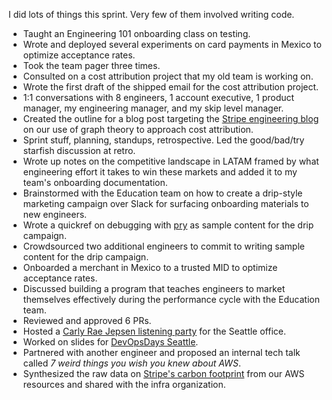I did lots of things this sprint. Very few of them involved writing code.

- Taught an Engineering 101 onboarding class on testing.
- Wrote and deployed several experiments on card payments in Mexico to optimize
  acceptance rates.
- Took the team pager three times.
- Consulted on a cost attribution project that my old team is working on.
- Wrote the first draft of the shipped email for the cost attribution project.
- 1:1 conversations with 8 engineers, 1 account executive, 1 product manager, my
  engineering manager, and my skip level manager.
- Created the outline for a blog post targeting the
  [Stripe engineering blog](https://stripe.com/blog/engineering) on our use of
  graph theory to approach cost attribution.
- Sprint stuff, planning, standups, retrospective. Led the good/bad/try starfish
  discussion at retro.
- Wrote up notes on the competitive landscape in LATAM framed by what
  engineering effort it takes to win these markets and added it to my team's
  onboarding documentation.
- Brainstormed with the Education team on how to create a drip-style marketing
  campaign over Slack for surfacing onboarding materials to new engineers.
- Wrote a quickref on debugging with [pry](https://github.com/pry/pry) as sample
  content for the drip campaign.
- Crowdsourced two additional engineers to commit to writing sample content for
  the drip campaign.
- Onboarded a merchant in Mexico to a trusted MID to optimize acceptance rates.
- Discussed building a program that teaches engineers to market themselves
  effectively during the performance cycle with the Education team.
- Reviewed and approved 6 PRs.
- Hosted a
  [Carly Rae Jepsen listening party](https://open.spotify.com/user/p4lindromica/playlist/51LWXLDxAuDSHFUfoelVXn?si=4wk5kzdbQc-zwuY4_BAMgA)
  for the Seattle office.
- Worked on slides for
  [DevOpsDays Seattle](https://www.devopsdays.org/events/2019-seattle/program/ryan-lopopolo/).
- Partnered with another engineer and proposed an internal tech talk called _7
  weird things you wish you knew about AWS_.
- Synthesized the raw data on
  [Stripe's carbon footprint](https://stripe.com/environment) from our AWS
  resources and shared with the infra organization.
